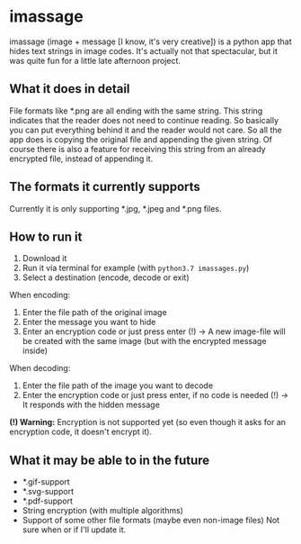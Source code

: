 # imassage
imassage (image + message [I know, it's very creative]) is a python app that hides text strings in image codes.
It's actually not that spectacular, but it was quite fun for a little late afternoon project.

## What it does in detail
File formats like *.png are all ending with the same string. This string indicates that the reader does not need to continue reading. So basically you can put everything behind it and the reader would not care. So all the app does is copying the original file and appending the given string. Of course there is also a feature for receiving this string from an already encrypted file, instead of appending it.

## The formats it currently supports
Currently it is only supporting *.jpg, *.jpeg and *.png files.

## How to run it
1. Download it
2. Run it via terminal for example (with `python3.7 imassages.py`)
3. Select a destination (encode, decode or exit)

When encoding:
1. Enter the file path of the original image
2. Enter the message you want to hide
3. Enter an encryption code or just press enter (!)
-> A new image-file will be created with the same image (but with the encrypted message inside)

When decoding:
1. Enter the file path of the image you want to decode
2. Enter the encryption code or just press enter, if no code is needed (!)
-> It responds with the hidden message

**(!) Warning:** Encryption is not supported yet (so even though it asks for an encryption code, it doesn't encrypt it).

## What it may be able to in the future
- *.gif-support
- *.svg-support
- *.pdf-support
- String encryption (with multiple algorithms)
- Support of some other file formats (maybe even non-image files)
Not sure when or if I'll update it.
